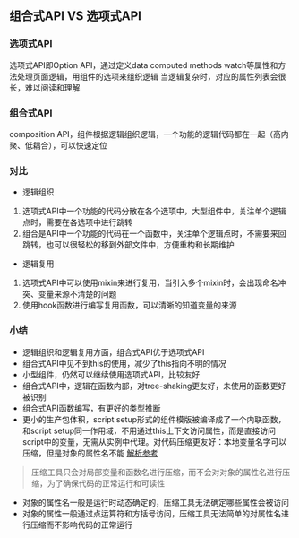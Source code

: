 ## 组合式API VS 选项式API
### 选项式API
选项式API即Option API，通过定义data computed methods watch等属性和方法处理页面逻辑，用组件的选项来组织逻辑
当逻辑复杂时，对应的属性列表会很长，难以阅读和理解

### 组合式API
composition API，组件根据逻辑组织逻辑，一个功能的逻辑代码都在一起（高内聚、低耦合），可以快速定位

### 对比
 - 逻辑组织
  1. 选项式API中一个功能的代码分散在各个选项中，大型组件中，关注单个逻辑点时，需要在各选项中进行跳转
  2. 组合是API中一个功能的代码在一个函数中，关注单个逻辑点时，不需要来回跳转，也可以很轻松的移到外部文件中，方便重构和长期维护
 - 逻辑复用
  1. 选项式API中可以使用mixin来进行复用，当引入多个mixin时，会出现命名冲突、变量来源不清楚的问题
  2. 使用hook函数进行编写复用函数，可以清晰的知道变量的来源

### 小结
- 逻辑组织和逻辑复用方面，组合式API优于选项式API
- 组合式API中见不到this的使用，减少了this指向不明的情况
- 小型组件，仍然可以继续使用选项式API，比较友好
- 组合式API中，逻辑在函数内部，对tree-shaking更友好，未使用的函数更好被识别
- 组合式API函数编写，有更好的类型推断
- 更小的生产包体积，script setup形式的组件模版被编译成了一个内联函数，和script setup同一作用域，不用通过this上下文访问属性，而是直接访问script中的变量，无需从实例中代理。对代码压缩更友好：本地变量名字可以压缩，但是对象的属性名不能
[解析参考](https://vue3js.cn/interview/vue3/composition.html#%E6%AD%A3%E6%96%87)

> 压缩工具只会对局部变量和函数名进行压缩，而不会对对象的属性名进行压缩，为了确保代码的正常运行和可读性
- 对象的属性名一般是运行时动态确定的，压缩工具无法确定哪些属性会被访问
- 对象的属性一般通过点运算符和方括号访问，压缩工具无法简单的对属性名进行压缩而不影响代码的正常运行

